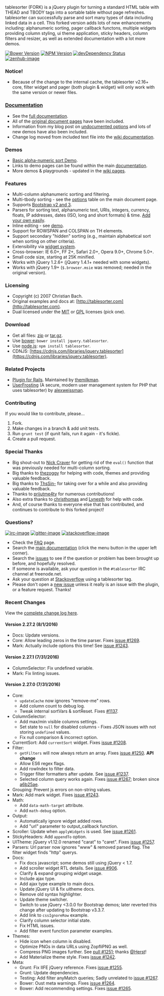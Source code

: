 tablesorter (FORK) is a jQuery plugin for turning a standard HTML table with THEAD and TBODY tags into a sortable table without page refreshes. tablesorter can successfully parse and sort many types of data including linked data in a cell. This forked version adds lots of new enhancements including: alphanumeric sorting, pager callback functons, multiple widgets providing column styling, ui theme application, sticky headers, column filters and resizer, as well as extended documentation with a lot more demos.

[![Bower Version][bower-image]][bower-url] [![NPM Version][npm-image]][npm-url] [![devDependency Status][david-dev-image]][david-dev-url] [![zenhub-image]][zenhub-url]

### Notice!

* Because of the change to the internal cache, the tablesorter v2.16+ core, filter widget and pager (both plugin &amp; widget) will only work with the same version or newer files.

### [Documentation](https://mottie.github.io/tablesorter/docs/)

* See the [full documentation](https://mottie.github.io/tablesorter/docs/).
* All of the [original document pages](http://tablesorter.com/docs/) have been included.
* Information from my blog post on [undocumented options](https://wowmotty.blogspot.com/2011/06/jquery-tablesorter-missing-docs.html) and lots of new demos have also been included.
* Change log moved from included text file into the [wiki documentation](https://github.com/Mottie/tablesorter/wiki/Changes).

### Demos

* [Basic alpha-numeric sort Demo](https://mottie.github.io/tablesorter/).
* Links to demo pages can be found within the main [documentation](https://mottie.github.io/tablesorter/docs/).
* More demos & playgrounds - updated in the [wiki pages](https://github.com/Mottie/tablesorter/wiki).

### Features

* Multi-column alphanumeric sorting and filtering.
* Multi-tbody sorting - see the [options](https://mottie.github.io/tablesorter/docs/index.html#options) table on the main document page.
* Supports [Bootstrap v2 and 3](https://mottie.github.io/tablesorter/docs/example-widget-bootstrap-theme.html).
* Parsers for sorting text, alphanumeric text, URIs, integers, currency, floats, IP addresses, dates (ISO, long and short formats) &amp; time. [Add your own easily](https://mottie.github.io/tablesorter/docs/example-parsers.html).
* Inline editing - see [demo](https://mottie.github.io/tablesorter/docs/example-widget-editable.html).
* Support for ROWSPAN and COLSPAN on TH elements.
* Support secondary "hidden" sorting (e.g., maintain alphabetical sort when sorting on other criteria).
* Extensibility via [widget system](https://mottie.github.io/tablesorter/docs/example-widgets.html).
* Cross-browser: IE 6.0+, FF 2+, Safari 2.0+, Opera 9.0+, Chrome 5.0+.
* Small code size, starting at 25K minified.
* Works with jQuery 1.2.6+ (jQuery 1.4.1+ needed with some widgets).
* Works with jQuery 1.9+ (`$.browser.msie` was removed; needed in the original version).

### Licensing

* Copyright (c) 2007 Christian Bach.
* Original examples and docs at: [http://tablesorter.com](http://tablesorter.com).
* Dual licensed under the [MIT](https://opensource.org/licenses/mit-license.php) or [GPL](https://www.gnu.org/licenses/gpl.html) licenses (pick one).

### Download

* Get all files: [zip](https://github.com/Mottie/tablesorter/archive/master.zip) or [tar.gz](https://github.com/Mottie/tablesorter/archive/master.tar.gz).
* Use [bower](https://bower.io/): `bower install jquery.tablesorter`.
* Use [node.js](https://nodejs.org/): `npm install tablesorter`.
* CDNJS: [https://cdnjs.com/libraries/jquery.tablesorter](https://cdnjs.com/libraries/jquery.tablesorter).

### Related Projects

* [Plugin for Rails](https://github.com/themilkman/jquery-tablesorter-rails). Maintained by [themilkman](https://github.com/themilkman).
* [UserFrosting](https://github.com/alexweissman/UserFrosting) (A secure, modern user management system for PHP that uses tablesorter) by [alexweissman](https://github.com/alexweissman).

### Contributing

If you would like to contribute, please...

1. Fork.
2. Make changes in a branch & add unit tests.
3. Run `grunt test` (if qunit fails, run it again - it's fickle).
4. Create a pull request.

### Special Thanks

* Big shout-out to [Nick Craver](https://github.com/NickCraver) for getting rid of the `eval()` function that was previously needed for multi-column sorting.
* Big thanks to [thezoggy](https://github.com/thezoggy) for helping with code, themes and providing valuable feedback.
* Big thanks to [ThsSin-](https://github.com/TheSin-) for taking over for a while and also providing valuable feedback.
* Thanks to [prijutme4ty](https://github.com/prijutme4ty) for numerous contributions!
* Also extra thanks to [christhomas](https://github.com/christhomas) and [Lynesth](https://github.com/Lynesth) for help with code.
* And, of course thanks to everyone else that has contributed, and continues to contribute to this forked project!

### Questions?

[![irc-image]][irc-url] [![gitter-image]][gitter-url] [![stackoverflow-image]][stackoverflow-url]

* Check the [FAQ](https://github.com/Mottie/tablesorter/wiki/FAQ) page.
* Search the [main documentation](https://mottie.github.io/tablesorter/docs/) (click the menu button in the upper left corner).
* Search the [issues](https://github.com/Mottie/tablesorter/issues) to see if the question or problem has been brought up before, and hopefully resolved.
* If someone is available, ask your question in the `#tablesorter` IRC channel at freenode.net.
* Ask your question at [Stackoverflow](https://stackoverflow.com/questions/tagged/tablesorter) using a tablesorter tag.
* Please don't open a [new issue](https://github.com/Mottie/tablesorter/issues) unless it really is an issue with the plugin, or a feature request. Thanks!

[npm-url]: https://npmjs.org/package/tablesorter
[npm-image]: https://img.shields.io/npm/v/tablesorter.svg
[david-dev-url]: https://david-dm.org/Mottie/tablesorter?type=dev
[david-dev-image]: https://img.shields.io/david/dev/Mottie/tablesorter.svg
[bower-url]: http://bower.io/search/?q=jquery.tablesorter
[bower-image]: https://img.shields.io/bower/v/jquery.tablesorter.svg
[zenhub-url]: https://zenhub.io
[zenhub-image]: https://cdn.rawgit.com/Mottie/tablesorter/master/docs/img/zenhub-badge.svg

[irc-url]: https://www.irccloud.com/#!/ircs://irc.freenode.net:6697/%23tablesorter
[irc-image]: https://img.shields.io/badge/irc-%23tablesorter-yellowgreen.svg
[gitter-url]: https://gitter.im/Mottie/tablesorter
[gitter-image]: https://img.shields.io/badge/GITTER-join%20chat-yellowgreen.svg
[stackoverflow-url]: http://stackoverflow.com/questions/tagged/tablesorter
[stackoverflow-image]: https://img.shields.io/badge/stackoverflow-tablesorter-blue.svg

### Recent Changes

View the [complete change log here](https://github.com/Mottie/tablesorter/wiki/Changes).

#### <a name="v2.27.2">Version 2.27.2</a> (8/1/2016)

* Docs: Update versions.
* Core: Allow leading zeros in the time parser. Fixes [issue #1269](https://github.com/Mottie/tablesorter/issues/1269).
* Mark: Actually include options this time! See [issue #1243](https://github.com/Mottie/tablesorter/issues/1243).

#### <a name="v2.27.1">Version 2.27.1</a> (7/31/2016)

* ColumnSelector: Fix undefined variable.
* Mark: Fix linting issues.

#### <a name="v2.27.0">Version 2.27.0</a> (7/31/2016)

* Core:
  * `updateCache` now ignores "remove-me" rows.
  * Add column count to debug log.
  * Tweak internal sortVars & sortReset. Fixes [#1137](https://github.com/Mottie/tablesorter/issues/1137).
* ColumnSelector:
  * Add max/min visible columns settings.
  * Set state to `null` for disabled columns - Fixes JSON issues with not storing `undefined` values.
  * Fix null comparison & incorrect option.
* CurrentSort: Add `currentSort` widget. Fixes [issue #1208](https://github.com/Mottie/tablesorter/issues/1208).
* Filter:
  * `getFilters` will now always return an array. Fixes [issue #1250](https://github.com/Mottie/tablesorter/issues/1250). **API change**
  * Allow ES6 regex flags.
  * Add rowIndex to filter data.
  * Trigger filter formatters after update. See [issue #1237](https://github.com/Mottie/tablesorter/issues/1237).
  * Selected column query works again. Fixes [issue #1267](https://github.com/Mottie/tablesorter/issues/1267); broken since [a6b25ae](https://github.com/Mottie/tablesorter/commit/a6b25ae4c0cc44dcf935568b2f100ae65117ea74).
* Grouping: Prevent js errors on non-string values.
* Mark: Add mark widget. Fixes [issue #1243](https://github.com/Mottie/tablesorter/issues/1243).
* Math:
  * Add `data-math-target` attribute.
  * Add `math-debug` option.
* Output:
  * Automatically ignore widget added rows.
  * Add "url" parameter to output_callback function.
* Scroller: Update when `applyWidgets` is used. See [issue #1261](https://github.com/Mottie/tablesorter/issues/1261).
* StickyHeaders: Add `appendTo` option.
* UITheme: jQuery v1.12.0 renamed "carat" to "caret". Fixes [issue #1257](https://github.com/Mottie/tablesorter/issues/1257).
* Parsers: Url parser now ignores "www" & removed parsed flag. The filter widget finds "http" querys.
* Docs:
  * Fix docs javascript; some demos still using jQuery < 1.7.
  * Add scroller widget RTL details. See [issue #906](https://github.com/Mottie/tablesorter/issues/906).
  * Clarify & expand grouping widget usage.
  * Include ajax type.
  * Add ajax type example to main docs.
  * Update jQuery UI & fix uitheme docs.
  * Remove old syntax highlighter.
  * Update theme switcher.
  * Switch to use jQuery <3.0.0 for Bootstrap demos; later reverted this change after updating to Bootstrap v3.3.7.
  * Add link to `cssIgnoreRow` example.
  * Clarify column selector initial state.
  * Fix HTML issues.
  * Add filter event function parameter examples.
* Themes:
  * Hide icon when column is disabled.
  * Optimize PNGs in data URLs using ZopfliPNG as well.
  * Compress PNG images further. See [pull #1251](https://github.com/Mottie/tablesorter/pull/1251); thanks [@Herst](https://github.com/Herst)!
  * Add Materialize theme style. Fixes [issue #1242](https://github.com/Mottie/tablesorter/issues/1242).
* Meta:
  * Grunt: Fix IIFE jQuery reference. Fixes [issue #1255](https://github.com/Mottie/tablesorter/issues/1255).
  * Grunt: Update dependencies.
  * Testing: Add filter anyMatch queries; Sadly unrelated to [issue #1267](https://github.com/Mottie/tablesorter/issues/1267).
  * Bower: Oust meta warnings. Fixes [issue #1264](https://github.com/Mottie/tablesorter/issues/1264).
  * Bower: Add recommending settings. Fixes [issue #1265](https://github.com/Mottie/tablesorter/issues/1265).
